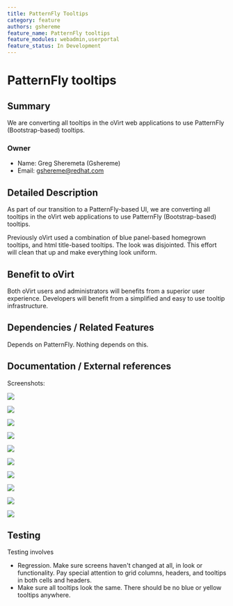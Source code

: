 ```yaml
---
title: PatternFly Tooltips
category: feature
authors: gshereme
feature_name: PatternFly tooltips
feature_modules: webadmin,userportal
feature_status: In Development
---
```


# PatternFly tooltips

## Summary

We are converting all tooltips in the oVirt web applications to use PatternFly (Bootstrap-based) tooltips.

### Owner

*   Name: Greg Sheremeta (Gshereme)
*   Email: gshereme@redhat.com

## Detailed Description

As part of our transition to a PatternFly-based UI, we are converting all tooltips in the oVirt web applications to use PatternFly (Bootstrap-based) tooltips.

Previously oVirt used a combination of blue panel-based homegrown tooltips, and html title-based tooltips. The look was disjointed. This effort will clean that up and make everything look uniform.

## Benefit to oVirt

Both oVirt users and administrators will benefits from a superior user experience. Developers will benefit from a simplified and easy to use tooltip infrastructure.

## Dependencies / Related Features

Depends on PatternFly. Nothing depends on this.

## Documentation / External references

Screenshots:

![](/images/wiki/patternfly_tooltips1.png)

![](/images/wiki/patternfly_tooltips2.png)

![](/images/wiki/patternfly_tooltips3.png)

![](/images/wiki/patternfly_tooltips4.png)

![](/images/wiki/patternfly_tooltips5.png)

![](/images/wiki/patternfly_tooltips6.png)

![](/images/wiki/patternfly_tooltips7.png)

![](/images/wiki/patternfly_tooltips8.png)

![](/images/wiki/patternfly_tooltips9.png)

![](/images/wiki/patternfly_tooltips10.png)

## Testing

Testing involves

*   Regression. Make sure screens haven't changed at all, in look or functionality. Pay special attention to grid columns, headers, and tooltips in both cells and headers.
*   Make sure all tooltips look the same. There should be no blue or yellow tooltips anywhere.



